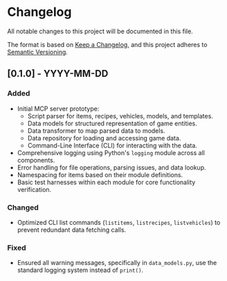 # Changelog

All notable changes to this project will be documented in this file.

The format is based on [Keep a Changelog](https://keepachangelog.com/en/1.0.0/),
and this project adheres to [Semantic Versioning](https://semver.org/spec/v2.0.0.html).

## [0.1.0] - YYYY-MM-DD

### Added

*   Initial MCP server prototype:
    *   Script parser for items, recipes, vehicles, models, and templates.
    *   Data models for structured representation of game entities.
    *   Data transformer to map parsed data to models.
    *   Data repository for loading and accessing game data.
    *   Command-Line Interface (CLI) for interacting with the data.
*   Comprehensive logging using Python's `logging` module across all components.
*   Error handling for file operations, parsing issues, and data lookup.
*   Namespacing for items based on their module definitions.
*   Basic test harnesses within each module for core functionality verification.

### Changed

*   Optimized CLI list commands (`listitems`, `listrecipes`, `listvehicles`) to prevent redundant data fetching calls.

### Fixed

*   Ensured all warning messages, specifically in `data_models.py`, use the standard logging system instead of `print()`.
